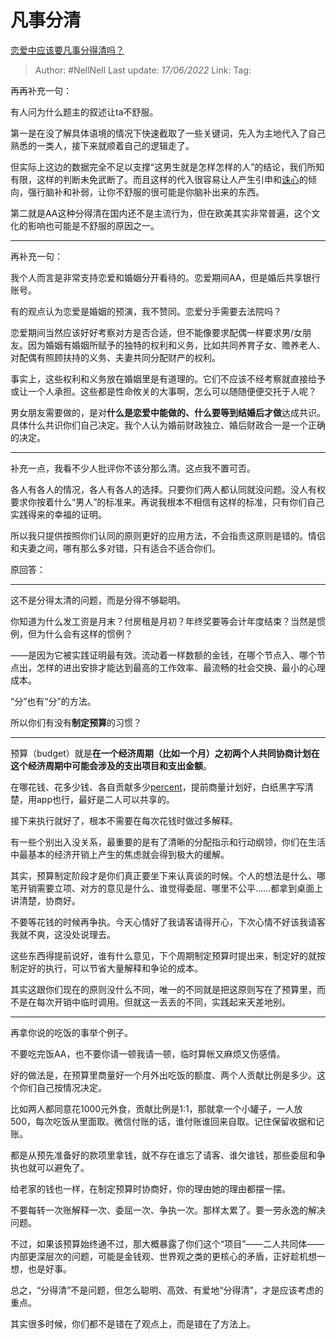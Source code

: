 # 凡事分清
[恋爱中应该要凡事分得清吗？](https://www.zhihu.com/question/537197073/answer/2525137981)

> Author: #NellNell
> Last update: *17/06/2022*
> Link:
> Tag:

再再补充一句：

有人问为什么题主的叙述让ta不舒服。

第一是在没了解具体语境的情况下快速截取了一些关键词，先入为主地代入了自己熟悉的一类人，接下来就顺着自己的逻辑走了。

但实际上这边的数据完全不足以支撑“这男生就是怎样怎样的人”的结论，我们所知有限，这样的判断未免武断了。而且这样的代入很容易让人产生引申和[诛心](https://www.zhihu.com/search?q=%E8%AF%9B%E5%BF%83&search_source=Entity&hybrid_search_source=Entity&hybrid_search_extra=%7B%22sourceType%22%3A%22answer%22%2C%22sourceId%22%3A2525137981%7D)的倾向，强行脑补和补弱，让你不舒服的很可能是你脑补出来的东西。

第二就是AA这种分得清在国内还不是主流行为，但在欧美其实非常普遍，这个文化的影响也可能是不舒服的原因之一。

---

再补充一句：

我个人而言是非常支持恋爱和婚姻分开看待的。恋爱期间AA，但是婚后共享银行账号。

有的观点认为恋爱是婚姻的预演，我不赞同。恋爱分手需要去法院吗？

恋爱期间当然应该好好考察对方是否合适，但不能像要求配偶一样要求男/女朋友。因为婚姻有婚姻所赋予的独特的权利和义务，比如共同养育子女、赡养老人、对配偶有照顾扶持的义务、夫妻共同分配财产的权利。

事实上，这些权利和义务放在婚姻里是有道理的。它们不应该不经考察就直接给予或让一个人承担。这些都是性命攸关的大事啊，怎么可以随随便便交托于人呢？

男女朋友需要做的，是对**什么是恋爱中能做的、什么要等到结婚后才做**达成共识。具体什么共识你们自己决定。我个人认为婚前财政独立、婚后财政合一是一个正确的决定。

---

补充一点，我看不少人批评你不该分那么清。这点我不置可否。

各人有各人的情况，各人有各人的选择。只要你们两人都认同就没问题。没人有权要求你按着什么“男人”的标准来。再说我根本不相信有这样的标准，只有你们自己实践得来的幸福的证明。

所以我只提供按照你们认同的原则更好的应用方法，不会指责这原则是错的。情侣和夫妻之间，哪有那么多对错，只有适合不适合你们。

原回答：

---

这不是分得太清的问题，而是分得不够聪明。

你知道为什么发工资是月末？付房租是月初？年终奖要等会计年度结束？当然是惯例，但为什么会有这样的惯例？

——是因为它被实践证明最有效。流动着一样数额的金钱，在哪个节点入、哪个节点出，怎样的进出安排才能达到最高的工作效率、最流畅的社会交换、最小的心理成本。

“分”也有“分”的方法。

所以你们有没有**制定预算**的习惯？

---

预算（budget）就是**在一个经济周期（比如一个月）之初两个人共同协商计划在这个经济周期中可能会涉及的支出项目和支出金额**。

在哪花钱、花多少钱、各自贡献多少[percent](https://www.zhihu.com/search?q=percent&search_source=Entity&hybrid_search_source=Entity&hybrid_search_extra=%7B%22sourceType%22%3A%22answer%22%2C%22sourceId%22%3A2525137981%7D)，提前商量计划好，白纸黑字写清楚，用app也行，最好是二人可以共享的。

接下来执行就好了，根本不需要在每次花钱时做过多解释。

有一些个别出入没关系，最重要的是有了清晰的分配指示和行动纲领，你们在生活中最基本的经济开销上产生的焦虑就会得到极大的缓解。

其实，预算制定阶段才是你们真正要坐下来认真谈的时候。个人的想法是什么、哪笔开销需要立项、对方的意见是什么、谁觉得委屈、哪里不公平……都拿到桌面上讲清楚，协商好。

不要等花钱的时候再争执。今天心情好了我请客请得开心，下次心情不好该我请客我就不爽，这没处说理去。

这些东西得提前说好，谁有什么意见，下个周期制定预算时提出来，制定好的就按制定好的执行，可以节省大量解释和争论的成本。

其实这跟你们现在的原则没什么不同，唯一的不同就是把这原则写在了预算里，而不是在每次开销中临时调用。但就这一丢丢的不同，实践起来天差地别。

---

再拿你说的吃饭的事举个例子。

不要吃完饭AA，也不要你请一顿我请一顿，临时算帐又麻烦又伤感情。

好的做法是，在预算里商量好一个月外出吃饭的额度、两个人贡献比例是多少。这个你们自己按情况决定。

比如两人都同意花1000元外食，贡献比例是1:1，那就拿一个小罐子，一人放500，每次吃饭从里面取。微信付账的话，谁付账谁回来自取。记住保留收据和记账。

都是从预先准备好的款项里拿钱，就不存在谁忘了请客、谁欠谁钱，那些委屈和争执也就可以避免了。

给老家的钱也一样，在制定预算时协商好，你的理由她的理由都摆一摆。

不要每转一次账解释一次、委屈一次、争执一次。那样太累了。要一劳永逸的解决问题。

不过，如果该预算始终通不过，那大概暴露了你们这个“项目”——二人共同体——内部更深层次的问题，可能是金钱观、世界观之类的更核心的矛盾，正好趁机想一想，也是好事。

总之，“分得清”不是问题，但怎么聪明、高效、有爱地“分得清”，才是应该考虑的重点。

其实很多时候，你们都不是错在了观点上，而是错在了方法上。
